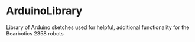 # ArduinoLibrary
Library of Arduino sketches used for helpful, additional functionality for the Bearbotics 2358 robots


